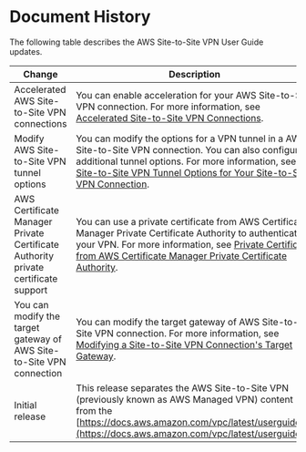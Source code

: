 # Document History<a name="WhatsNew"></a>

The following table describes the AWS Site\-to\-Site VPN User Guide updates\.


| Change | Description | Date | 
| --- | --- | --- | 
| Accelerated AWS Site\-to\-Site VPN connections | You can enable acceleration for your AWS Site\-to\-Site VPN connection\. For more information, see [Accelerated Site\-to\-Site VPN Connections](accelerated-vpn.md)\. | December 3, 2019 | 
| Modify AWS Site\-to\-Site VPN tunnel options | You can modify the options for a VPN tunnel in a AWS Site\-to\-Site VPN connection\. You can also configure additional tunnel options\. For more information, see [Site\-to\-Site VPN Tunnel Options for Your Site\-to\-Site VPN Connection](VPNTunnels.md)\. | August 29, 2019 | 
| AWS Certificate Manager Private Certificate Authority private certificate support | You can use a private certificate from AWS Certificate Manager Private Certificate Authority to authenticate your VPN\. For more information, see [Private Certificate from AWS Certificate Manager Private Certificate Authority](vpn-tunnel-authentication-options.md#certificate)\. | August 15, 2019 | 
| You can modify the target gateway of AWS Site\-to\-Site VPN connection | You can modify the target gateway of AWS Site\-to\-Site VPN connection\. For more information, see [Modifying a Site\-to\-Site VPN Connection's Target Gateway](modify-vpn-target.md)\. | December 18, 2018 | 
| Initial release | This release separates the AWS Site\-to\-Site VPN \(previously known as AWS Managed VPN\) content from the [https://docs.aws.amazon.com/vpc/latest/userguide/](https://docs.aws.amazon.com/vpc/latest/userguide/)\. | December 18, 2018 | 